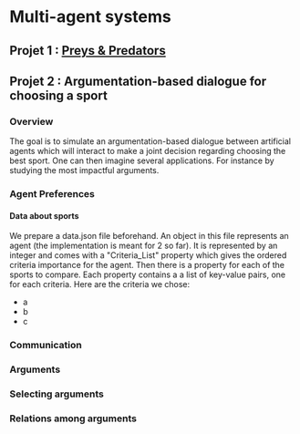 # Multi-agent systems
## Projet 1 : [Preys & Predators](https://docs.google.com/document/d/118d3Ynb-69fR4n2nVzAx7hxlzpl_CJVOSKRZr7UUY0U/edit?usp=sharing)

## Projet 2 : Argumentation-based dialogue for choosing a sport
### Overview
The goal is to simulate an argumentation-based dialogue between artificial agents which will interact to make a joint decision regarding choosing the best sport. One can then imagine several applications. For instance by studying the most impactful arguments.

### Agent Preferences
#### Data about sports
We prepare a data.json file beforehand. An object in this file represents an agent (the implementation is meant for 2 so far). It is represented by an integer and comes with a "Criteria_List" property which gives the ordered criteria importance for the agent. Then there is a property for each of the sports to compare. Each property contains a a list of key-value pairs, one for each criteria. Here are the criteria we chose:
* a
* b
* c

### Communication


### Arguments

### Selecting arguments

### Relations among arguments

